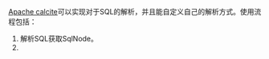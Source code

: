 [Apache calcite](https://calcite.apache.org/)可以实现对于SQL的解析，并且能自定义自己的解析方式。使用流程包括：
1. 解析SQL获取SqlNode。
2. 